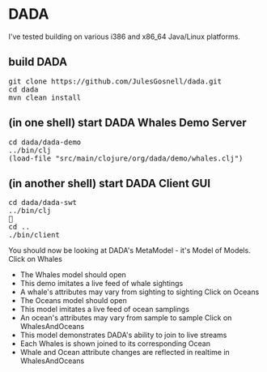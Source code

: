 DADA
====

I've tested building on various i386 and x86_64 Java/Linux platforms.

## build DADA
<pre>
git clone https://github.com/JulesGosnell/dada.git
cd dada
mvn clean install
</pre>

## (in one shell) start DADA Whales Demo Server
<pre>
cd dada/dada-demo
../bin/clj
(load-file "src/main/clojure/org/dada/demo/whales.clj")
</pre>

## (in another shell) start DADA Client GUI
<pre>
cd dada/dada-swt
../bin/clj

cd ..
./bin/client
</pre>

You should now be looking at DADA's MetaModel - it's Model of Models.
Click on Whales
 - The Whales model should open
 - This demo imitates a live feed of whale sightings
 - A whale's attributes may vary from sighting to sighting
Click on Oceans
 - The Oceans model should open
 - This model imitates a live feed of ocean samplings
 - An ocean's attributes may vary from sample to sample
Click on WhalesAndOceans
 - This model demonstrates DADA's ability to join to live streams
 - Each Whales is shown joined to its corresponding Ocean
 - Whale and Ocean attribute changes are reflected in realtime in WhalesAndOceans
